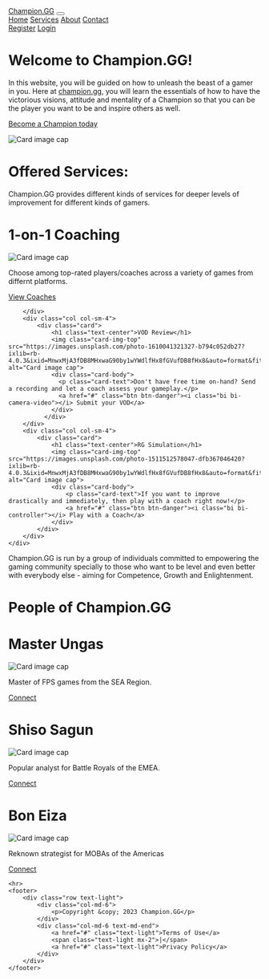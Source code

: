 <!DOCTYPE html>
<html lang="en">
<head>
    <meta charset="utf-8">
    <meta name="viewport" content="width=device-width, initial-scale=1">
    <title>Bootstrap Fixed Layout Example</title>
    <link rel="stylesheet" href="https://cdn.jsdelivr.net/npm/bootstrap@5.0.2/dist/css/bootstrap.min.css">
    <link rel="stylesheet" href="https://cdn.jsdelivr.net/npm/bootstrap-icons@1.5.0/font/bootstrap-icons.css" />
    <script src="https://cdn.jsdelivr.net/npm/bootstrap@5.2.3/dist/js/bootstrap.bundle.min.js"></script>
</head>
<body style="background-image: url(https://images.unsplash.com/photo-1544631008-534b4b6c1215?ixlib=rb-4.0.3&ixid=MnwxMjA3fDB8MHxwaG90by1wYWdlfHx8fGVufDB8fHx8&auto=format&fit=crop&w=353&q=80)">
<nav class="navbar navbar-expand-lg navbar-dark bg-dark">
    <div class="container-fluid">
        <a href="#" class="navbar-brand">Champion.GG</a>
        <button type="button" class="navbar-toggler" data-bs-toggle="collapse" data-bs-target="#navbarCollapse">
            <span class="navbar-toggler-icon"></span>
        </button>
        <div class="collapse navbar-collapse" id="navbarCollapse">
            <div class="navbar-nav">
                <a href="#" class="nav-item nav-link active">Home</a>
                <a href="#" class="nav-item nav-link">Services</a>
                <a href="#" class="nav-item nav-link">About</a>
                <a href="#" class="nav-item nav-link">Contact</a>
            </div>
            <div class="navbar-nav ms-auto">
                <a href="#" class="nav-item nav-link">Register</a>
                <a href="#" class="nav-item nav-link">Login</a>
            </div>
        </div>
    </div>
</nav>

<div class="container">
    <div class="row p-5 my-4 bg-light rounded-3">
        <div class="col col-sm-7">
            <h1 class="text-center">Welcome to Champion.GG!</h1>
            <p class="lead">In this website, you will be guided on how to unleash the beast of a gamer in you. Here at <a href="https://www.champion.gg" target="_blank" class="text-danger">champion.gg</a>, you will learn the essentials of how to have the victorious visions, attitude and mentality of a Champion so that you can be the player you want to be and inspire others as well.</p>
            <div class="row text-center">
                <p><a href="https://www.champion.gg" target="_blank" class="btn btn-danger btn-lg"><i class="bi bi-check-lg"></i> Become a Champion today</a></p>
            </div>
        </div>
        <div class="col col-sm-5">
            <img class="card-img-top" src="https://images.unsplash.com/photo-1542751371-adc38448a05e?ixlib=rb-4.0.3&ixid=MnwxMjA3fDB8MHxwaG90by1wYWdlfHx8fGVufDB8fHx8&auto=format&fit=crop&w=870&q=80" alt="Card image cap">
        </div>
    </div>
<div class="container p-5 my-4 bg-light rounded-3">
    <div class="row">
        <div class="col col-sm-4">
            <h1 class="text-center">Offered Services:</h1>
        </div>
        <div class="col col-sm-8">
            <p class="lead">Champion.GG provides different kinds of services for deeper levels of improvement for different kinds of gamers. </p>
        </div>
    </div>
    <div class="row">
        <p></p><p></p>
    </div>
    <div class="row">
        <div class="col col-sm-4">
            <div class="card">
                <h1 class="text-center">1-on-1 Coaching</h1>
                <img class="card-img-top" src="https://images.unsplash.com/photo-1493711662062-fa541adb3fc8?ixlib=rb-4.0.3&ixid=MnwxMjA3fDB8MHxwaG90by1wYWdlfHx8fGVufDB8fHx8&auto=format&fit=crop&w=870&q=80" alt="Card image cap">
                <div class="card-body">
                  <p class="card-text">Choose among top-rated players/coaches across a variety of games from differnt platforms.</p>
                  <a href="#" class="btn btn-danger"><i class="bi bi-view-stacked"></i> View Coaches</a>
                </div>
              </div>
            
        </div>
        <div class="col col-sm-4">
            <div class="card">
                <h1 class="text-center">VOD Review</h1>
                <img class="card-img-top" src="https://images.unsplash.com/photo-1610041321327-b794c052db27?ixlib=rb-4.0.3&ixid=MnwxMjA3fDB8MHxwaG90by1wYWdlfHx8fGVufDB8fHx8&auto=format&fit=crop&w=870&q=80" alt="Card image cap">
                <div class="card-body">
                  <p class="card-text">Don't have free time on-hand? Send a recording and let a coach assess your gameplay.</p>
                  <a href="#" class="btn btn-danger"><i class="bi bi-camera-video"></i> Submit your VOD</a>
                </div>
              </div>
        </div>
        <div class="col col-sm-4">
            <div class="card">
                <h1 class="text-center">RG Simulation</h1>
                <img class="card-img-top" src="https://images.unsplash.com/photo-1511512578047-dfb367046420?ixlib=rb-4.0.3&ixid=MnwxMjA3fDB8MHxwaG90by1wYWdlfHx8fGVufDB8fHx8&auto=format&fit=crop&w=871&q=80" alt="Card image cap">
                <div class="card-body">
                    <p class="card-text">If you want to improve drastically and immediately, then play with a coach right now!</p>
                    <a href="#" class="btn btn-danger"><i class="bi bi-controller"></i> Play with a Coach</a>
                </div>
            </div>
        </div>
    </div>
</div>

<div class="container p-5 my-4 bg-light rounded-3">
    <div class="row">
        <div class="col col-sm-8">
            <p class="lead">Champion.GG is run by a group of individuals committed to empowering the gaming community specially to those who want to be level and even better with everybody else - aiming for Competence, Growth and Enlightenment.</p>
        </div>
        <div class="col col-sm-4">
            <h1 class="text-center">People of Champion.GG</h1>
        </div>
    </div>
    <div class="row">
        <p></p><p></p>
    </div>
    <div class="row">
        <div class="col col-sm-4">
            <div class="card">
                <h1 class="text-center">Master Ungas</h1>
                <img class="card-img-top" src="https://images.unsplash.com/photo-1559141865-c0ead7f26bd1?ixlib=rb-4.0.3&ixid=MnwxMjA3fDB8MHxwaG90by1wYWdlfHx8fGVufDB8fHx8&auto=format&fit=crop&w=870&q=80" alt="Card image cap">
                <div class="card-body">
                  <p class="card-text">Master of FPS games from the SEA Region.</p>
                  <a href="#" class="btn btn-danger"> <i class="bi bi-link-45deg"></i> Connect</a>
                </div>
              </div>
        </div>
        <div class="col col-sm-4">
            <div class="card">
                <h1 class="text-center">Shiso Sagun </h1>
                <span class="border">
                <img class="card-img-top" src="https://images.unsplash.com/photo-1590456744140-d196318f23cf?ixlib=rb-4.0.3&ixid=MnwxMjA3fDB8MHxwaG90by1wYWdlfHx8fGVufDB8fHx8&auto=format&fit=crop&w=870&q=80" alt="Card image cap">
                </span>
                <div class="card-body">
                  <p class="card-text">Popular analyst for Battle Royals of the EMEA.</p>
                  <a href="#" class="btn btn-danger"> <i class="bi bi-link-45deg"></i> Connect</a>
                </div>
              </div>
        </div>
        <div class="col col-sm-4">
            <div class="card">
                <h1 class="text-center">Bon Eiza</h1>
                <span class="border">
                <img class="card-img-top" src="https://static.vecteezy.com/system/resources/previews/004/838/974/original/b-e-logo-and-business-card-be-letter-modern-design-free-vector.jpg" alt="Card image cap">
                </span>
                <div class="card-body">
                    <p class="card-text">Reknown strategist for MOBAs of the Americas</p>
                    <a href="#" class="btn btn-danger"> <i class="bi bi-link-45deg"></i> Connect</a>
                </div>
            </div>
        </div>
    </div>
</div>

    <hr>
    <footer>
        <div class="row text-light">
            <div class="col-md-6">
                <p>Copyright &copy; 2023 Champion.GG</p>
            </div>
            <div class="col-md-6 text-md-end">
                <a href="#" class="text-light">Terms of Use</a> 
                <span class="text-light mx-2">|</span> 
                <a href="#" class="text-light">Privacy Policy</a>
            </div>
        </div>
    </footer>
</div>
</body>
</html>

